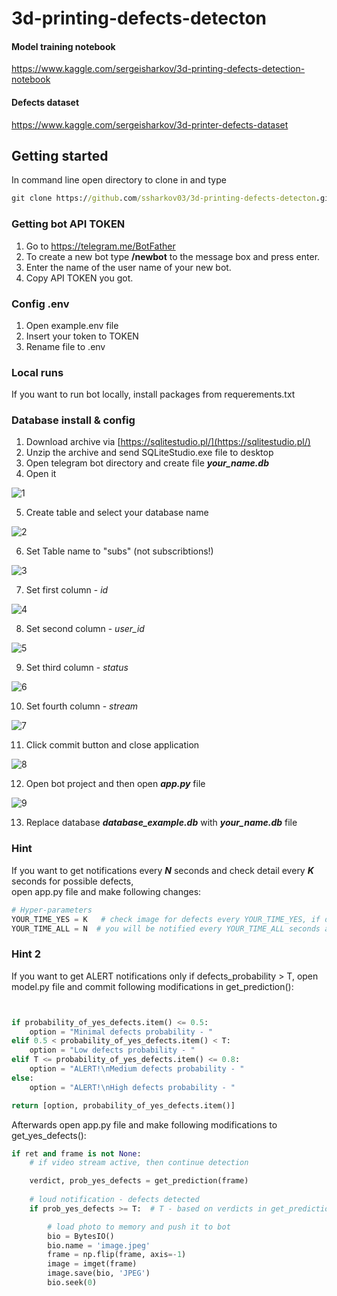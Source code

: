 # 3d-printing-defects-detecton

#### Model training notebook
https://www.kaggle.com/sergeisharkov/3d-printing-defects-detection-notebook

#### Defects dataset
https://www.kaggle.com/sergeisharkov/3d-printer-defects-dataset


## Getting started
In command line open directory to clone in and type  
```cmd
git clone https://github.com/ssharkov03/3d-printing-defects-detecton.git
```


### Getting bot API TOKEN
1. Go to https://telegram.me/BotFather
2. To create a new bot type **/newbot** to the message box and press enter.
3. Enter the name of the user name of your new bot.
4. Copy API TOKEN you got.


### Config .env
1. Open example.env file
2. Insert your token to TOKEN
3. Rename file to .env


### Local runs
If you want to run bot locally, install packages from requerements.txt


### Database install & config
1. Download archive via [https://sqlitestudio.pl/](https://sqlitestudio.pl/)
2. Unzip the archive and send SQLiteStudio.exe file to desktop
3. Open telegram bot directory and create file ***your_name.db***
4. Open it 

![1](https://user-images.githubusercontent.com/37328273/129971749-174b4c78-fae1-44f0-9eb0-70c6c62d82b8.jpg)

5. Create table and select your database name

![2](https://user-images.githubusercontent.com/37328273/129972451-83b6cb77-5788-4fa6-839b-6ed8d8022b3b.jpg)

6. Set Table name to "subs" (not subscribtions!)

![3](https://user-images.githubusercontent.com/37328273/129972475-c56ebd66-0661-4871-89dd-f9a925fa38be.jpg)

7. Set first column - *id*

![4](https://user-images.githubusercontent.com/37328273/129972484-34e9ca02-df77-4414-a4fa-e01ce6f7e2bc.jpg)

8. Set second column - *user_id*

![5](https://user-images.githubusercontent.com/37328273/129972521-a83026d5-96ce-4b39-bbaf-98cd73361921.jpg)

9. Set third column - *status*

![6](https://user-images.githubusercontent.com/37328273/129972551-4c25fbbe-6ff7-4ce9-b16c-5b214e7c1e23.jpg)

10. Set fourth column - *stream*

![7](https://user-images.githubusercontent.com/37328273/129972560-91e42b51-2dca-404c-a326-180d2bc70b70.jpg)

11. Click commit button and close application

![8](https://user-images.githubusercontent.com/37328273/129972572-1f231b82-eca2-46d1-ac01-013053de640a.jpg)

12. Open bot project and then open ***app.py*** file

![9](https://user-images.githubusercontent.com/37328273/129972590-6ffe1883-cd42-4fa3-b5dd-be731123f3a6.jpg)

13. Replace database ***database_example.db*** with ***your_name.db*** file


### Hint
If you want to get notifications every ***N*** seconds and check detail every ***K*** seconds for possible defects, \
open app.py file and make following changes: 

```python
# Hyper-parameters
YOUR_TIME_YES = K   # check image for defects every YOUR_TIME_YES, if defects prob. > 0.65, you will be notified
YOUR_TIME_ALL = N  # you will be notified every YOUR_TIME_ALL seconds about current state
```


### Hint 2
If you want to get ALERT notifications only if defects_probability > T,
open model.py file and commit following modifications in get_prediction():

```python


if probability_of_yes_defects.item() <= 0.5:
    option = "Minimal defects probability - "
elif 0.5 < probability_of_yes_defects.item() < T:
    option = "Low defects probability - "
elif T <= probability_of_yes_defects.item() <= 0.8:
    option = "ALERT!\nMedium defects probability - "
else:
    option = "ALERT!\nHigh defects probability - "

return [option, probability_of_yes_defects.item()]

```

Afterwards open app.py file and make following modifications to get_yes_defects(): 

```python
if ret and frame is not None:
    # if video stream active, then continue detection

    verdict, prob_yes_defects = get_prediction(frame)
   
    # loud notification - defects detected
    if prob_yes_defects >= T:  # T - based on verdicts in get_prediction

        # load photo to memory and push it to bot
        bio = BytesIO()
        bio.name = 'image.jpeg'
        frame = np.flip(frame, axis=-1)
        image = imget(frame)
        image.save(bio, 'JPEG')
        bio.seek(0)
```









